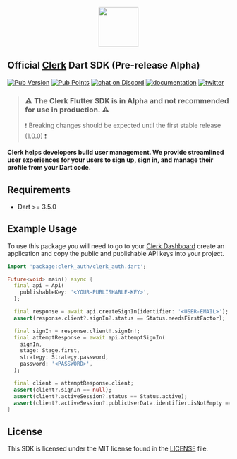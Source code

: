 <p align="center">
<img src="https://images.clerk.com/static/logo-light-mode-400x400.png" height="90">
</p>

## Official [Clerk](https://clerk.com) Dart SDK (Pre-release Alpha)

[![Pub Version](https://img.shields.io/pub/v/clerk_auth?color=blueviolet)](https://pub.dev/packages/clerk_auth)
[![Pub Points](https://img.shields.io/pub/points/clerk_auth?label=pub%20points)](https://pub.dev/packages/clerk_auth/score)
[![chat on Discord](https://img.shields.io/discord/856971667393609759.svg?logo=discord)](https://discord.com/invite/b5rXHjAg7A)
[![documentation](https://img.shields.io/badge/documentation-clerk-green.svg)](https://clerk.com/docs)
[![twitter](https://img.shields.io/twitter/follow/ClerkDev?style=social)](https://twitter.com/intent/follow?screen_name=ClerkDev)

> ### ⚠️ The Clerk Flutter SDK is in Alpha and not recommended for use in production. ⚠️
> ❗️ Breaking changes should be expected until the first stable release (1.0.0) ❗️

**Clerk helps developers build user management. We provide streamlined user experiences
for your users to sign up, sign in, and manage their profile from your Dart code.**

## Requirements

* Dart >= 3.5.0

## Example Usage

To use this package you will need to go to your [Clerk Dashboard](https://dashboard.clerk.com/)
create an application and copy the public and publishable API keys into your project.

```dart
import 'package:clerk_auth/clerk_auth.dart';

Future<void> main() async {
  final api = Api(
    publishableKey: '<YOUR-PUBLISHABLE-KEY>',
  );

  final response = await api.createSignIn(identifier: '<USER-EMAIL>');
  assert(response.client?.signIn?.status == Status.needsFirstFactor);

  final signIn = response.client!.signIn!;
  final attemptResponse = await api.attemptSignIn(
    signIn,
    stage: Stage.first,
    strategy: Strategy.password,
    password: '<PASSWORD>',
  );

  final client = attemptResponse.client;
  assert(client?.signIn == null);
  assert(client?.activeSession?.status == Status.active);
  assert(client?.activeSession?.publicUserData.identifier.isNotEmpty == true);
}
```

## License

This SDK is licensed under the MIT license found in the [LICENSE](./LICENSE) file.
